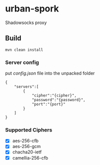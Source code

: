 # urban-spork
Shadowsocks proxy

## Build

    mvn clean install
      
### Server config
put *config.json* file into the unpacked folder
  
    {
        "servers":[
            {
                "cipher":"{cipher}",
                "password":"{password}",
                "port":"{port}"
            }
        ]
    }

### Supported Ciphers
- [x] aes-256-cfb
- [x] aes-256-gcm
- [x] chacha20-ietf
- [x] camellia-256-cfb
